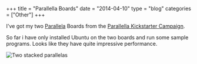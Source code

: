 +++
title = "Parallella Boards"
date  = "2014-04-10"
type = "blog"
categories = ["Other"]
+++

I've got my two [Parallela](http://www.parallella.org) Boards from the [Parallella Kickstarter Campaign](https://www.kickstarter.com/projects/adapteva/parallella-a-supercomputer-for-everyone).


So far i have only installed Ubuntu on the two boards and run some sample programs. Looks like they have quite impressive performance.

![Two stacked parallelas](files/2014/04/10/parallella.jpg)

